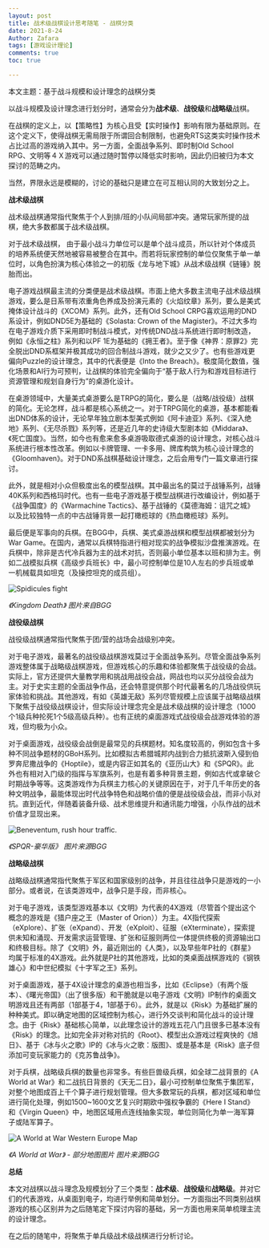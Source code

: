 ```yaml
---
layout: post
title: 战术级战棋设计思考随笔 - 战棋分类
date: 2021-8-24
Author: Zafara
tags: [游戏设计理论]
comments: true
toc: true

---
```


本文主题：基于战斗规模和设计理念的战棋分类

以战斗规模及设计理念进行划分时，通常会分为**战术级**、**战役级**和**战略级**战棋。

在战棋的定义上，以【策略性】为核心且受【实时操作】影响有限为基础原则。在这个定义下，使得战棋无需局限于所谓回合制限制，也避免RTS这类实时操作技术占比过高的游戏纳入其中。另一方面，全面战争系列、即时制Old School　RPG、文明等４Ｘ游戏可以通过随时暂停以降低实时影响，因此仍旧被归为本文探讨的范畴之内。

当然，界限永远是模糊的，讨论的基础只是建立在可互相认同的大致划分之上。

**战术级战棋**

战术级战棋通常指代聚焦于个人到排/班的小队间局部冲突。通常玩家所提的战棋，绝大多数都属于战术级战棋。

对于战术级战棋， 由于最小战斗力单位可以是单个战斗成员，所以针对个体成员的培养系统便天然地被容易被整合在其中。而若将玩家控制的单位仅聚焦于单一单位时，以角色扮演为核心体验之一的初版《龙与地下城》从战术级战棋《链锤》脱胎而出。

电子游戏战棋最主流的分类便是战术级战棋。市面上绝大多数主流电子战术级战棋游戏，要么是日系带有浓重角色养成及扮演元素的《火焰纹章》系列，要么是美式掩体设计战斗的《XCOM》系列。此外，还有Old School CRPG喜欢运用的DND系设计，例如DND5E为基础的《Solasta: Crown of the Magister》。不过大多均在电子游戏介质下采用即时制战斗模式，对传统DND战斗系统进行即时制改造，例如《永恒之柱》系列和以PF 1E为基础的《拥王者》。至于像《神界：原罪2》完全脱出DND系框架并极其成功的回合制战斗游戏，就少之又少了。也有些游戏更偏向Puzzle的设计理念，其中的代表便是《Into the Breach》。极度简化数值，强化场景和AI行为可预判，让战棋的体验完全偏向于“基于敌人行为和游戏目标进行资源管理和规划自身行为”的桌游化设计。

在桌游领域中，大量美式桌游要么是TRPG的简化，要么是（战略/战役级）战棋的简化。无论怎样，战斗都是核心系统之一。对于TRPG简化的桌游，基本都能看出DND体系的设计，无论早年独立剧本型美式例如《阿卡迪亚》系列、《深入绝地》系列、《无尽杀戮》系列等，还是近几年的史诗级大型剧本如《Middara》、《死亡国度》。当然，如今也有愈来愈多桌游吸取德式桌游的设计理念，对核心战斗系统进行根本性改革。例如以卡牌管理、一卡多用、牌库构筑为核心设计理念的《Gloomhaven》。对于DND系战棋基础设计理念，之后会用专门一篇文章进行探讨。

此外，就是相对小众但极度出名的模型战棋。其中最出名的莫过于战锤系列，战锤40K系列和西格玛时代。也有一些电子游戏基于模型战棋进行改编设计，例如基于《战争国度》的《Warmachine Tactics》、基于战锤的《莫德海姆：诅咒之城》以及比较独特一点的中古战锤背景一起打橄榄球的《热血橄榄球》系列。

最后便是军事向的兵棋。在BGG中，兵棋、美式桌游战棋和模型战棋都被划分为War Game。在国内，通常以兵棋特指进行相对现实的战争模拟沙盘推演游戏。在兵棋中，除非是古代冷兵器为主的战术对抗，否则最小单位基本以班和排为主。例如二战模拟兵棋《高级步兵班长》中，最小可控制单位是10人左右的步兵班或单一机械载具如坦克（及操控坦克的成员组）。

![Spidicules fight](https://cf.geekdo-images.com/Qv9qixImNcmlQHbDpwpM1Q__imagepage/img/xCOy8_3MDohu7qoeESooid7OxLU=/fit-in/900x600/filters:no_upscale():strip_icc()/pic3138889.jpg)

*《Kingdom Death》 图片来自BGG*

**战役级战棋**

战役级战棋通常指代聚焦于团/营的战场会战级别冲突。

对于电子游戏，最著名的战役级战棋游戏莫过于全面战争系列。尽管全面战争系列游戏整体属于战略级战棋游戏，但游戏核心的乐趣和体验都聚焦于战役级的会战。实际上，官方还提供大量教学用和挑战用战役会战，网战也均以买分战役会战为主。对于史实主题的全面战争作品，还会特意提供那个时代最著名的几场战役供玩家体验和挑战。其他游戏，有如《英雄无敌》系列尽管规模上应该属于战略级战棋下聚焦于战役级战棋设计，但实际设计理念完全是战术级战棋的设计理念（1000个1级兵种抡死1个5级高级兵种）。也有正统的桌面游戏式战役级会战游戏体验的游戏，但均极为小众。

对于桌面游戏，战役级会战倒是最常见的兵棋题材。知名度较高的，例如包含十多种不同战争题材的GBoH系列。比如模拟古希腊城邦内战到合力抵抗波斯入侵到伯罗奔尼撒战争的《Hoptile》，或是内容正如其名的《亚历山大》和《SPQR》。此外也有相对入门级的指挥与军旗系列，也是有着多种背景主题，例如古代或拿破仑时期战争等等。这类游戏作为兵棋主力核心的关键原因在于，对于几千年历史的各种文明战争，最能体现出时代战争特色和战略价值的便是战役级会战，而非小队对抗。直到近代，伴随着装备升级、战术思维提升和通讯能力增强，小队作战的战术价值才显现出来。

![Beneventum, rush hour traffic.](https://cf.geekdo-images.com/lB8oDJquNNq9Wzg0SFT40Q__imagepage/img/m2cyJSxygDqXohh72unG3Wju-g4=/fit-in/900x600/filters:no_upscale():strip_icc()/pic1655796.jpg)

*《SPQR-豪华版》* *图片来源BGG*

**战略级战棋**

战略级战棋通常指代聚焦于军区和国家级别的战争，并且往往战争只是游戏的一小部分。或者说，在该类游戏中，战争只是手段，而非核心。

对于电子游戏，该类型游戏基本以《文明》为代表的4X游戏（尽管首个提出这个概念的游戏是《猎户座之王（Master of Orion））为主。4X指代探索（eXplore）、扩张（eXpand）、开发（eXploit）、征服（eXterminate），探索提供未知和涌现、开发需求运营管理、扩张和征服则两位一体提供终极的资源输出口和终极目标。除了《文明》外，最近刚出的《人类》，以及早些年P社的《群星》均属于标准的4X游戏。此外就是P社的其他游戏，比如的类桌面战棋游戏的《钢铁雄心》和中世纪模拟《十字军之王》系列。

对于桌面游戏，基于4X设计理念的桌游也相当多，比如《Eclipse》（有两个版本）、《曙光帝国》（出了很多版）和干脆就是以电子游戏《文明》IP制作的桌面文明游戏且还有两部（1部基于4，1部基于6）。此外，就是以《Risk》为基础扩展的种种美式。即以确定地图的区域控制为核心，进行外交谈判和简化战斗的设计理念。由于《Risk》基础核心简单，以此理念设计的游戏五花八门且很多已基本没有《Risk》的理念。比如完全非对称对抗的《Root》、模型出众游戏过程爽快的《旭日》、基于《冰与火之歌》IP的《冰与火之歌：版图》、或是基本是《Risk》底子但添加可变玩家能力的《克苏鲁战争》。

对于兵棋，战略级兵棋的数量也非常多。有些巨兽级兵棋，如全球二战背景的《A World at War》和二战抗日背景的《天无二日》，最小可控制单位聚焦于集团军，对整个地图成百上千个算子进行规划管理。但大多数常玩的兵棋，都对区域和单位进行简化处理，例如1500~1600文艺复兴时期欧中强权争霸的《Here I Stand》和《Virgin Queen》中，地图区域用点连线抽象实现，单位则简化为单一海军算子或陆军算子。

![A World at War Western Europe Map](https://cf.geekdo-images.com/zG2bMoixdD47dePpPYGVDQ__imagepage/img/ACB8jvCkUMTYfHKWYr9DRS-TtCE=/fit-in/900x600/filters:no_upscale():strip_icc()/pic521870.jpg)

*《A World at War》 - 部分地图图片 图片来源BGG*

**总结**

本文对战棋以战斗理念及规模划分了三个类型：**战术级**、**战役级**和**战略级**。并对它们的代表游戏，从桌面到电子，均进行举例和简单划分。一方面指出不同类别战棋游戏的核心区别并为之后随笔定下探讨内容的基础，另一方面也用来简单梳理主流的设计理念。

在之后的随笔中，将聚焦于单兵级战术级战棋进行分析讨论。

